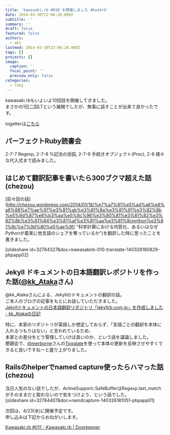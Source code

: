 ```yaml
---
title: 'kawasaki.rb #010 を開催しました #kwskrb'
date: 2014-03-30T22:06:20.000Z
subtitle: ''
summary: ''
draft: false
featured: false
authors:
  - aki
lastmod: 2014-03-30T22:06:20.000Z
tags: []
projects: []
image:
  caption: ''
  focal_point: ''
  preview_only: false
categories:
  - ruby
---
```

kawasaki.rbもいよいよ10回目を開催してきました。  
まさかの1日二回LTという展開でしたが、無事に話すことが出来て良かったです。

togetterは[こちら](http://togetter.com/li/648447)

## パーフェクトRuby読書会

2-7-7 Regexp, 2-7-8 %記法の括弧, 2-7-9 手続きオブジェクト(Proc), 2-8 様々な代入式まで読みました。

## はじめて翻訳記事を書いたら300ブクマ超えた話 (chezou)

[前々回の話](http://chezou.wordpress.com/2014/01/18/%e7%a7%91%e5%ad%a6%e8%a8%88%e7%ae%97%e3%81%ab%e3%81%8a%e3%81%91%e3%82%8b%e5%9d%87%e8%b3%aa%e5%8c%96%e3%80%81%e3%81%82%e3%82%8b%e3%81%84%e3%81%af%e3%81%aa%e3%81%9cpython%e3%81%8c%e7%9d%80%e5%ae%9f/ &quot;科学計算における均質化、あるいはなぜPythonが着実に他言語のシェアを奪っているか&quot;)を翻訳した時に思ったことを書きました。

[slideshare id=32784327&amp;doc=kawasakirb-010-translate-140326180829-phpapp02]

## Jekyll ドキュメントの日本語翻訳レポジトリを作った話([@kk\_Ataka](https://twitter.com/kk_Ataka)さん)

@kk\_Atakaさんによる、Jekyllのドキュメントの翻訳の話。  
ご本人のブログの記事をもとにお話していただきました。  
[Jekyllドキュメントの日本語翻訳リポジトリ「jekyllrb.com.jp」を作成しました - kk\_Atakaの日記](http://d.hatena.ne.jp/kk_Ataka/20140314/1394723421)

特に、本家のリポジトリが英語しか想定しておらず、「言語ごとの翻訳を本体に入れるつもりはない」と言われているため、  
本家との差分をどう管理していけば良いのか、という話を議論しました。  
懇親会で、[@merborne](https://twitter.com/merborne)さんの[Togglate](http://melborne.github.io/2014/02/17/update-togglate-for-renewed-proposal-to-translation/)を使って本体の更新を反映させやすくできると良いですねーと盛り上がりました。

## Railsのhelperでnamed capture使ったらハマった話 (chezou)

当日人気のない話でしたが、ActiveSupport::SafeBufferはRegexp.last\_matchがそのままだと取れないので気をつけよう、という話でした。  
[slideshare id=32784407&amp;doc=namdcapture-140326181051-phpapp01]

次回は、4/23(水)に開催予定です。  
申し込みは下記からおねがいします。

[Kawasaki.rb #011 - Kawasaki.rb | Doorkeeper](http://kawasakirb.doorkeeper.jp/events/10187)


